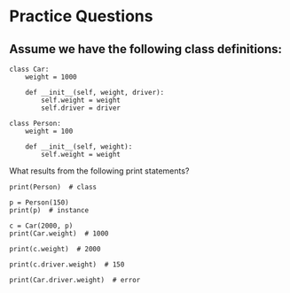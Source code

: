 # Practice Questions

## Assume we have the following class definitions:

```
class Car:
    weight = 1000

    def __init__(self, weight, driver):
        self.weight = weight
        self.driver = driver

class Person:
    weight = 100

    def __init__(self, weight):
        self.weight = weight
```

What results from the following print statements?

```
print(Person)  # class

p = Person(150)
print(p)  # instance

c = Car(2000, p)
print(Car.weight)  # 1000

print(c.weight)  # 2000

print(c.driver.weight)  # 150

print(Car.driver.weight)  # error
```
